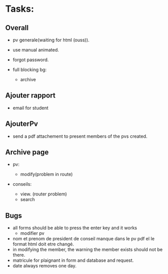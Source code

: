# Tasks:

## Overall

- pv generale(waiting for html (ouss)).
- use manual animated.
- forgot password.

- full blocking bg:
  - archive

## Ajouter rapport

- email for student

## AjouterPv

- send a pdf attachement to present members of the pvs created.

## Archive page

- pv:

  - modify(problem in route)

- conseils:

  - view. (router problem)
  - search

## Bugs

- all forms should be able to press the enter key and it works
  - modifier pv
- nom et prenom de president de conseil manque dans le pv pdf el le format html doit etre changé.
- in modifying the member, the warning the member exists should not be there.
- matricule for plaignant in form and database and request.
- date always removes one day.
